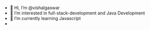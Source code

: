 - 👋 Hi, I’m @vishalgaswar
- 👀 I’m interested in full-stack-development and Java Development
- 🌱 I’m currently learning Javascript
- 

<!---
vishalgaswar/vishalgaswar is a ✨ special ✨ repository because its `README.md` (this file) appears on your GitHub profile.
You can click the Preview link to take a look at your changes.
--->
